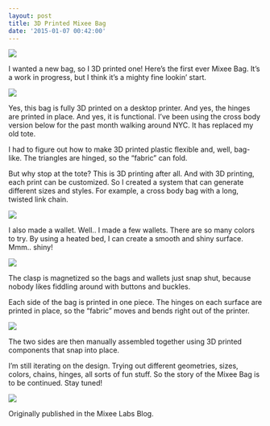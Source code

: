 ```yaml
---
layout: post
title: 3D Printed Mixee Bag
date: '2015-01-07 00:42:00'
---
```


![](/content/images/2015/05/mixeebag_wallets-1.jpeg)

I wanted a new bag, so I 3D printed one! Here’s the first ever Mixee Bag. It’s a work in progress, but I think it’s a mighty fine lookin’ start.

![](/content/images/2015/05/mixeebag_tote.jpeg)

Yes, this bag is fully 3D printed on a desktop printer. And yes, the hinges are printed in place. And yes, it is functional. I’ve been using the cross body version below for the past month walking around NYC. It has replaced my old tote.

I had to figure out how to make 3D printed plastic flexible and, well, bag-like. The triangles are hinged, so the “fabric” can fold.

But why stop at the tote? This is 3D printing after all. And with 3D printing, each print can be customized. So I created a system that can generate different sizes and styles. For example, a cross body bag with a long, twisted link chain.

![](/content/images/2015/05/mixeebag_crossbody-1.jpeg)

I also made a wallet. Well.. I made a few wallets. There are so many colors to try. By using a heated bed, I can create a smooth and shiny surface. Mmm.. shiny!

![](/content/images/2015/05/mixeebag_wallets.gif)

The clasp is magnetized so the bags and wallets just snap shut, because nobody likes fiddling around with buttons and buckles.

Each side of the bag is printed in one piece. The hinges on each surface are printed in place, so the “fabric” moves and bends right out of the printer.

![](/content/images/2015/05/mixeebag_printer.jpg)

The two sides are then manually assembled together using 3D printed components that snap into place.

I’m still iterating on the design. Trying out different geometries, sizes, colors, chains, hinges, all sorts of fun stuff. So the story of the Mixee Bag is to be continued. Stay tuned!

![](/content/images/2015/05/mixeebag_logo-1.png)

Originally published in the Mixee Labs Blog.